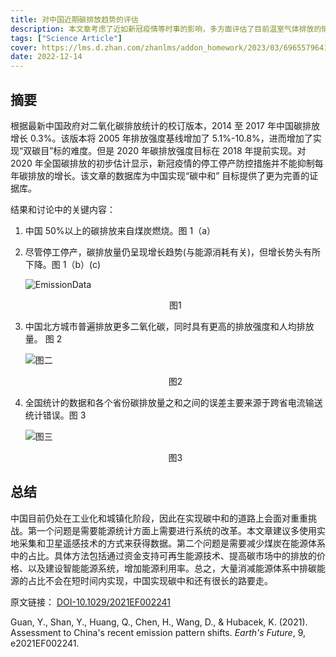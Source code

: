 ```yaml
---
title: 对中国近期碳排放趋势的评估
description: 本文章考虑了近如新冠疫情等时事的影响，多方面评估了目前温室气体排放的情况
tags: ["Science Article"]
cover: https://lms.d.zhan.com/zhanlms/addon_homework/2023/03/696557964199e11032d7/cover.jpg
date: 2022-12-14
---
```


## 摘要

根据最新中国政府对二氧化碳排放统计的校订版本，2014 至 2017 年中国碳排放增长 0.3%。该版本将 2005 年排放强度基线增加了 5.1%-10.8%，进而增加了实现“双碳目”标的难度。但是 2020 年碳排放强度目标在 2018 年提前实现。对 2020 年全国碳排放的初步估计显示，新冠疫情的停工停产防控措施并不能抑制每年碳排放的增长。该文章的数据库为中国实现“碳中和” 目标提供了更为完善的证据库。

结果和讨论中的关键内容：

1. 中国 50%以上的碳排放来自煤炭燃烧。图 1（a）
2. 尽管停工停产，碳排放量仍呈现增长趋势(与能源消耗有关)，但增长势头有所下降。图 1（b）(c)

   ![EmissionData](https://lms.d.zhan.com/zhanlms/addon_homework/2023/03/602965564199e33692c2/emission-data.jpg)
   <center>图1</center>

3. 中国北方城市普遍排放更多二氧化碳，同时具有更高的排放强度和人均排放量。 图 2

   ![图二](https://lms.d.zhan.com/zhanlms/addon_homework/2023/03/903885564199e5266f08/figure2.png)
   <center>图2</center>

4. 全国统计的数据和各个省份碳排放量之和之间的误差主要来源于跨省电流输送统计错误。图 3

   ![图三](https://lms.d.zhan.com/zhanlms/addon_homework/2023/03/619773764199e61914d7/figure3.png)
   <center>图3</center>

## 总结

中国目前仍处在工业化和城镇化阶段，因此在实现碳中和的道路上会面对重重挑战。第一个问题是需要能源统计方面上需要进行系统的改革。本文章建议多使用实地采集和卫星遥感技术的方式来获得数据。第二个问题是需要减少煤炭在能源体系中的占比。具体方法包括通过资金支持可再生能源技术、提高碳市场中的排放的价格、以及建设智能能源系统，增加能源利用率。总之，大量消减能源体系中排碳能源的占比不会在短时间内实现，中国实现碳中和还有很长的路要走。

原文链接： [DOI-10.1029/2021EF002241](https://doi.org/10.1029/2021EF002241)

Guan, Y., Shan, Y., Huang, Q., Chen, H., Wang, D., & Hubacek, K. (2021). Assessment to China's recent emission pattern shifts. _Earth's Future_, 9, e2021EF002241.
